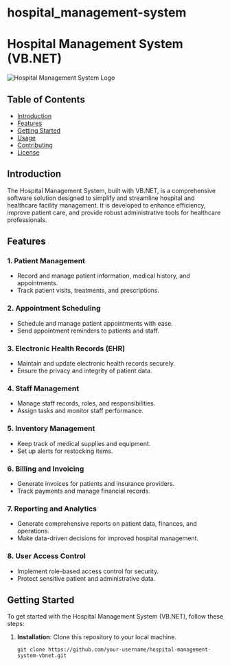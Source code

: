 # hospital_management-system
# Hospital Management System (VB.NET)

![Hospital Management System Logo](hospital_logo.png)

## Table of Contents

- [Introduction](#introduction)
- [Features](#features)
- [Getting Started](#getting-started)
- [Usage](#usage)
- [Contributing](#contributing)
- [License](#license)

## Introduction

The Hospital Management System, built with VB.NET, is a comprehensive software solution designed to simplify and streamline hospital and healthcare facility management. It is developed to enhance efficiency, improve patient care, and provide robust administrative tools for healthcare professionals.

## Features

### 1. **Patient Management**
   - Record and manage patient information, medical history, and appointments.
   - Track patient visits, treatments, and prescriptions.

### 2. **Appointment Scheduling**
   - Schedule and manage patient appointments with ease.
   - Send appointment reminders to patients and staff.

### 3. **Electronic Health Records (EHR)**
   - Maintain and update electronic health records securely.
   - Ensure the privacy and integrity of patient data.

### 4. **Staff Management**
   - Manage staff records, roles, and responsibilities.
   - Assign tasks and monitor staff performance.

### 5. **Inventory Management**
   - Keep track of medical supplies and equipment.
   - Set up alerts for restocking items.

### 6. **Billing and Invoicing**
   - Generate invoices for patients and insurance providers.
   - Track payments and manage financial records.

### 7. **Reporting and Analytics**
   - Generate comprehensive reports on patient data, finances, and operations.
   - Make data-driven decisions for improved hospital management.

### 8. **User Access Control**
   - Implement role-based access control for security.
   - Protect sensitive patient and administrative data.

## Getting Started

To get started with the Hospital Management System (VB.NET), follow these steps:

1. **Installation**: Clone this repository to your local machine.

   ```shell
   git clone https://github.com/your-username/hospital-management-system-vbnet.git

